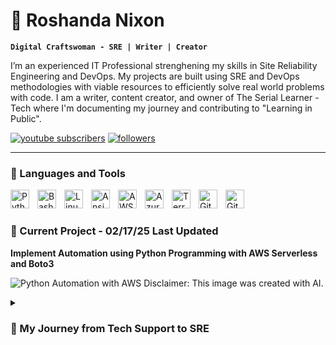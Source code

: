# 🌹 **Roshanda Nixon**

**`Digital Craftswoman - SRE | Writer | Creator`**

I’m an experienced IT Professional strenghening my skills in Site Reliability Engineering and DevOps. My projects are built using SRE and DevOps methodologies with viable resources to efficiently solve real world problems with code. I am a writer, content creator, and owner of The Serial Learner - Tech where I'm documenting my journey and contributing to "Learning in Public".  

   <p align="left">
      <a href="https://www.youtube.com/@theseriallearner-tech">
         <img alt="youtube subscribers" title="Subscribe to my YouTube channel" src="https://custom-icon-badges.demolab.com/badge/-%20Subscribe-red?style=for-the-badge&logo=repo-template&logoColor=white"/></a> 
      <a href="https://www.linkedin.com/in/roshandanixon/">
         <img alt="followers" title="Connect with me on LinkedIn" src="https://custom-icon-badges.demolab.com/badge/-Connect-blue?style=for-the-badge&logo=comment-discussion&logoColor=black"/></a>

---

### 🎒 Languages and Tools

<img align="left" alt="Python" width="30px" style="padding-right:10px;" src="https://cdn.jsdelivr.net/gh/devicons/devicon@latest/icons/python/python-original.svg" />
<img align="left" alt="Bash" width="30px" style="padding-right:10px;" src="https://cdn.jsdelivr.net/gh/devicons/devicon/icons/bash/bash-original.svg" />
<img align="left" alt="Linux" width="30px" style="padding-right:10px;" src="https://cdn.jsdelivr.net/gh/devicons/devicon/icons/linux/linux-original.svg" />
<img align="left" alt="Ansible" width="30px" style="padding-right:10px;" src="https://cdn.jsdelivr.net/gh/devicons/devicon@latest/icons/ansible/ansible-original.svg" />
<img align="left" alt="AWS" width="30px" style="padding-right:10px;" src="https://cdn.jsdelivr.net/gh/devicons/devicon@latest/icons/amazonwebservices/amazonwebservices-plain-wordmark.svg" />
<img align="left" alt="Azure" width="30px" style="padding-right:10px;" src="https://cdn.jsdelivr.net/gh/devicons/devicon@latest/icons/azure/azure-original.svg" />
<img align="left" alt="Terraform" width="30px" style="padding-right:10px;" src="https://cdn.jsdelivr.net/gh/devicons/devicon@latest/icons/terraform/terraform-original.svg" />
<img align="left" alt="GitHub" width="30px" style="padding-right:10px;" src="https://cdn.jsdelivr.net/gh/devicons/devicon/icons/github/github-original.svg" />
<img align="left" alt="Git" width="30px" style="padding-right:10px;" src="https://cdn.jsdelivr.net/gh/devicons/devicon/icons/git/git-original.svg" />
<br />


#

### 📌 Current Project - 02/17/25 Last Updated
**Implement Automation using Python Programming with AWS Serverless and Boto3**

![Python Automation with AWS](https://github.com/user-attachments/assets/21381ccf-8fcc-4b50-9d32-c2ff5323cda2)
Disclaimer: This image was created with AI.

<details>
   <summary><h3> 🐛 My Journey from Tech Support to SRE  </summary>
      I started my IT career working as an IT Support Specialist Contractor for Apple, Inc. in 2018. I quickly feel in love with problem solving and learning the intricacies of how technology works. That lead me to completing a 3 month long full time bootcamp in 2020 with the goal of becoming CompTIA A+ certified. After completion, my eyes widen to the possibilities the Tech industry had to offer. I've worked in a few roles that offered the most learning potential - from both private and public sectors. My superpower always lead me to positions providing customer-facing support as I derive great pleasure from helping non-technical people. However, I never found myself in a role dynamic enough to utilize the broad range of skills I've acquired. That is until I stumbled upon Site Reliability Engineering - introduced to me by a Senior SRE. Now I spend my days honing my skillset under the direction of Senior SREs and building resilient systems using code. 
</details>


